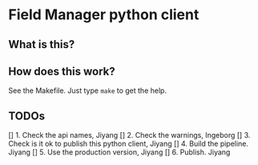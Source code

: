  # Field Manager python client

 ## What is this?
 
 ## How does this work?

See the Makefile. Just type `make` to get the help.

## TODOs

[] 1. Check the api names, Jiyang
[] 2. Check the warnings, Ingeborg
[] 3. Check is it ok to publish this python client, Jiyang
[] 4. Build the pipeline. Jiyang
[] 5. Use the production version, Jiyang
[] 6. Publish. Jiyang